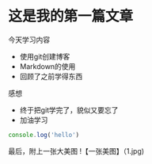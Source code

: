 # 这是我的第一篇文章

今天学习内容

* 使用git创建博客
* Markdown的使用
* 回顾了之前学得东西
  
感想
* 终于把git学完了，貌似又要忘了
* 加油学习
  
```javascript
console.log('hello')
```

最后，附上一张大美图
!【一张美图】（1.jpg)

